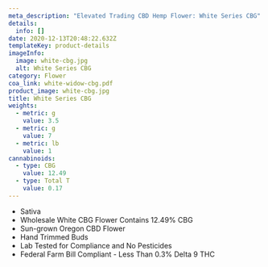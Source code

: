 ```yaml
---
meta_description: "Elevated Trading CBD Hemp Flower: White Series CBG"
details:
  info: []
date: 2020-12-13T20:48:22.632Z
templateKey: product-details
imageInfo:
  image: white-cbg.jpg
  alt: White Series CBG
category: Flower
coa_link: white-widow-cbg.pdf
product_image: white-cbg.jpg
title: White Series CBG
weights:
  - metric: g
    value: 3.5
  - metric: g
    value: 7
  - metric: lb
    value: 1
cannabinoids:
  - type: CBG
    value: 12.49
  - type: Total T
    value: 0.17
---
```

* Sativa
* Wholesale White CBG Flower Contains 12.49% CBG
* Sun-grown Oregon CBD Flower
* Hand Trimmed Buds
* Lab Tested for Compliance and No Pesticides
* Federal Farm Bill Compliant - Less Than 0.3% Delta 9 THC